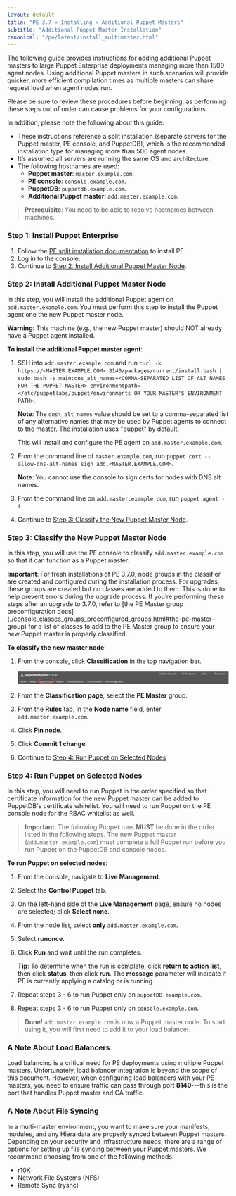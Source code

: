 ```yaml
---
layout: default
title: "PE 3.7 » Installing » Additional Puppet Masters"
subtitle: "Additional Puppet Master Installation"
canonical: "/pe/latest/install_multimaster.html"
---
```


The following guide provides instructions for adding additional Puppet masters to large Puppet Enterprise deployments managing more than 1500 agent nodes. Using additional Puppet masters in such scenarios will provide quicker, more efficient compilation times as multiple masters can share request load when agent nodes run. 
 
Please be sure to review these procedures before beginning, as performing these steps out of order can cause problems for your configurations. 

In addition, please note the following about this guide:

- These instructions reference a split installation (separate servers for the Puppet master, PE console, and PuppetDB), which is the recommended installation type for managing more than 500 agent nodes.
- It’s assumed all servers are running the same OS and architecture.
- The following hostnames are used:
   - **Puppet master**: `master.example.com`.
   - **PE console**: `console.example.com`.
   - **PuppetDB**: `puppetdb.example.com`.
   - **Additional Puppet master**: `add.master.example.com`.

> **Prerequisite**: You need to be able to resolve hostnames between machines. 

### Step 1: Install Puppet Enterprise

1. Follow the [PE split installation documentation](./install_pe_split.html) to install PE.
2. Log in to the console. 
3. Continue to [Step 2: Install Additional Puppet Master Node](#step-2-install-additional-puppet-master-node).

### Step 2: Install Additional Puppet Master Node

In this step, you will install the additional Puppet agent on `add.master.example.com`. You must perform this step to install the Puppet agent one the new Puppet master node. 

**Warning**: This machine (e.g., the new Puppet master) should NOT already have a Puppet agent installed. 

**To install the additional Puppet master agent**:

1. SSH into `add.master.example.com` and run `curl -k https://<MASTER.EXAMPLE.COM>:8140/packages/current/install.bash | sudo bash -s main:dns_alt_names=<COMMA-SEPARATED LIST OF ALT NAMES FOR THE PUPPET MASTER> environmentpath=</etc/puppetlabs/puppet/environments OR YOUR MASTER'S ENVIRONMENT PATH>`. 

   **Note**: The `dns\_alt_names` value should be set to a comma-separated list of any alternative names that may be used by Puppet agents to connect to the master. The installation uses "puppet" by default.

   This will install and configure the PE agent on `add.master.example.com`. 

2. From the command line of `master.example.com`, run `puppet cert --allow-dns-alt-names sign add.<MASTER.EXAMPLE.COM>`. 

   **Note**: You cannot use the console to sign certs for nodes with DNS alt names. 

3. From the command line on `add.master.example.com`, run `puppet agent -t`. 

4. Continue to [Step 3: Classify the New Puppet Master Node](#step-3-classify-the-new-puppet-master-node). 

### Step 3: Classify the New Puppet Master Node

[classification_selector]: ./images/quick/classification_selector.png

In this step, you will use the PE console to classify `add.master.example.com` so that it can function as a Puppet master.

**Important**: For fresh installations of PE 3.7.0, node groups in the classifier are created and configured during the installation process. For upgrades, these groups are created but no classes are added to them. This is done to help prevent errors during the upgrade process. If you’re performing these steps after an upgrade to 3.7.0, refer to [the PE Master group preconfiguration docs] (./console_classes_groups_preconfigured_groups.html#the-pe-master-group) for a list of classes to add to the PE Master group to ensure your new Puppet master is properly classified.

**To classify the new master node**: 

1. From the console, click __Classification__ in the top navigation bar.

   ![classification selection][classification_selector]

2. From the __Classification page__, select the __PE Master__ group.
3. From the __Rules__ tab, in the __Node name__ field, enter `add.master.example.com`.
4. Click __Pin node__. 
5. Click __Commit 1 change__. 
6. Continue to [Step 4: Run Puppet on Selected Nodes](#step-4-run-puppet-on-selected-nodes)

### Step 4: Run Puppet on Selected Nodes

In this step, you will need to run Puppet in the order specified so that certificate information for the new Puppet master can be added to PuppetDB's certificate whitelist. You will need to run Puppet on the PE console node for the RBAC whitelist as well.  

>**Important**: The following Puppet runs **MUST** be done in the order listed in the following steps. The new Puppet master (`add.master.example.com`) must complete a full Puppet run before you run Puppet on the PuppetDB and console nodes. 

**To run Puppet on selected nodes**: 

1. From the console, navigate to __Live Management__.
2. Select the __Control Puppet__ tab.
3. On the left-hand side of the __Live Management__ page, ensure no nodes are selected; click __Select none__.
4. From the node list, select **only** `add.master.example.com`. 
5. Select __runonce__.
6. Click __Run__ and wait until the run completes.

   **Tip**: To determine when the run is complete, click **return to action list**, then click **status**, then click **run**. The **message** parameter will indicate if PE is currently applying a catalog or is running. 


7. Repeat steps 3 - 6 to run Puppet only on `puppetDB.example.com`.
8. Repeat steps 3 - 6 to run Puppet only on `console.example.com`.

> **Done!** `add.master.example.com` is now a Puppet master node. To start using it, you will first need to add it to your load balancer. 

### A Note About Load Balancers

Load balancing is a critical need for PE deployments using multiple Puppet masters. Unfortunately, load balancer integration is beyond the scope of this document. However, when configuring load balancers with your PE masters, you need to ensure traffic can pass through port **8140**---this is the port that handles Puppet master and CA traffic.  

### A Note About File Syncing

In a multi-master environment, you want to make sure your manifests, modules, and any Hiera data are properly synced between Puppet masters.  Depending on your security and infrastructure needs, there are a range of options for setting up file syncing between your Puppet masters. We recommend choosing from one of the following methods: 

- [r10K](https://forge.puppetlabs.com/zack/r10k)
- Network File Systems (NFS)
- Remote Sync (rysnc)



